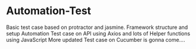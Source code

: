 # Automation-Test
Basic test case based on protractor and jasmine. Framework structure and setup 
Automation Test case on API using Axios and lots of Helper functions using JavaScript
More updated Test case on Cucumber is gonna come.... 
